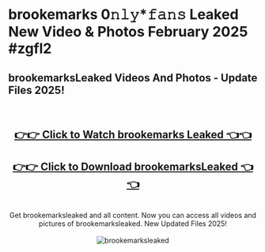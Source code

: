 # brookemarks 0𝚗𝚕𝚢*𝚏𝚊𝚗𝚜 Leaked New Video & Photos February 2025 #zgfl2

<h2>brookemarksLeaked Videos And Photos - Update Files 2025!</h2>
<br>
<div align="center">
<h2><a href="https://mediaupload.pro?title=brookemarks&ref=11F" rel="nofollow">👉👉 Click to Watch brookemarks Leaked 👈👈</a></h2>
<h2><a href="https://mediaupload.pro?title=brookemarks&ref=11F" rel="nofollow">👉👉 Click to Download brookemarksLeaked 👈👈</a></h2>
<br>
Get brookemarksleaked and all content. Now you can access all videos and pictures of brookemarksleaked. New Updated Files 2025!
<br>
<br>
<a href="https://mediaupload.pro?title=brookemarks&ref=11F" rel="nofollow" data-target="animated-image.originalLink"><img src="https://i.ibb.co/Gkj2r4b/banner.png" alt="brookemarksleaked" style="max-width: 100%; display: inline-block;" data-target="animated-image.originalImage"></a>
</div>
<br>


